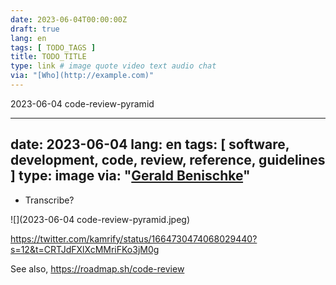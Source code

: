 ```yaml
---
date: 2023-06-04T00:00:00Z
draft: true
lang: en
tags: [ TODO_TAGS ]
title: TODO_TITLE
type: link # image quote video text audio chat
via: "[Who](http://example.com)"
---
```

2023-06-04 code-review-pyramid


---
date: 2023-06-04
lang: en
tags: [ software, development, code, review, reference, guidelines ]
type: image
via: "[Gerald Benischke](https://equalexperts.slack.com/archives/C02QDL3SZ/p1685825002725679)"
---



-   Transcribe?



![](2023-06-04 code-review-pyramid.jpeg)



<https://twitter.com/kamrify/status/1664730474068029440?s=12&t=CRTJdFXlXcMMriFKo3jM0g>

See also,
<https://roadmap.sh/code-review>

